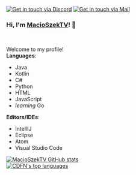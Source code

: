 [![Get in touch via Discord](https://badges.krynn.dev/discord/?id=411498156208029707)](https://github.com/MacioSzekTV)   [![Get in touch via Mail](https://badges.krynn.dev/email/?address=contact@macioszektv.eu)](https://github.com/MacioSzekTV)

### Hi, I'm [MacioSzekTV](https://github.com/MacioSzekTV)! 👋

<br/>

Welcome to my profile!<br/>
**Languages**: <br/>
- Java
- Kotlin
- C#
- Python
- HTML
- JavaScript
- *learning* Go 

**Editors/IDEs**: <br/>
- IntellIJ
- Eclipse
- Atom
- Visual Studio Code

[![MacioSzekTV GitHub stats](https://github-readme-stats.vercel.app/api?username=MacioSzekTV&show_icons=true&theme=gruvbox)](https://github.com/MacioSzekTV)<br/>
[![CDFN's top languages](https://github-readme-stats.vercel.app/api/top-langs/?username=MacioSzekTV&langs_count=8&theme=gruvbox)](https://github.com/MacioSzekTV/repositories)
